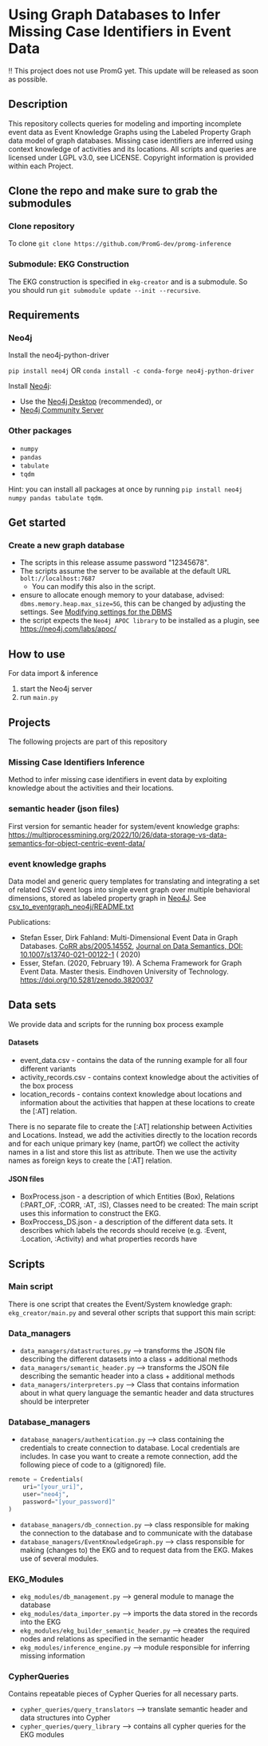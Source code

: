 # Using Graph Databases to Infer Missing Case Identifiers in Event Data

‼️ This project does not use PromG yet. This update will be released as soon as possible.

## Description

This repository collects queries for modeling and importing incomplete event data as Event Knowledge Graphs using the Labeled
Property Graph data model of graph databases. Missing case identifiers are inferred using context knowledge of activities and its locations.
All scripts and queries are licensed under LGPL v3.0, see LICENSE.
Copyright information is provided within each Project.

## Clone the repo and make sure to grab the submodules
### Clone repository
To clone `git clone https://github.com/PromG-dev/promg-inference`

### Submodule: EKG Construction
The EKG construction is specified in `ekg-creator` and is a submodule.
So you should run `git submodule update --init --recursive`.
## Requirements

### Neo4j
Install the neo4j-python-driver

`pip install neo4j`
OR
`conda install -c conda-forge neo4j-python-driver`

Install [Neo4j](https://neo4j.com/download/):

- Use the [Neo4j Desktop](https://neo4j.com/download-center/#desktop)  (recommended), or
- [Neo4j Community Server](https://neo4j.com/download-center/#community)

### Other packages
- `numpy`
- `pandas`
- `tabulate`
- `tqdm`

Hint: you can install all packages at once by running `pip install neo4j numpy pandas tabulate tqdm`.
## Get started

### Create a new graph database

- The scripts in this release assume password "12345678".
- The scripts assume the server to be available at the default URL `bolt://localhost:7687`
  - You can modify this also in the script.
- ensure to allocate enough memory to your database, advised: `dbms.memory.heap.max_size=5G`, this can be changed by adjusting the settings. See [Modifying settings for the DBMS](https://neo4j.com/developer/neo4j-desktop/#desktop-DBMS-settings)
- the script expects the `Neo4j APOC library` to be installed as a plugin, see https://neo4j.com/labs/apoc/

How to use
----------

For data import & inference

1. start the Neo4j server
1. run `main.py`

## Projects

The following projects are part of this repository

### Missing Case Identifiers Inference

Method to infer missing case identifiers in event data by exploiting knowledge about the activities and their locations.


### semantic header (json files)
First version for semantic header for system/event knowledge graphs: https://multiprocessmining.org/2022/10/26/data-storage-vs-data-semantics-for-object-centric-event-data/

### event knowledge graphs

Data model and generic query templates for translating and integrating a set of related CSV event logs into single event
graph over multiple behavioral dimensions, stored as labeled property graph in [Neo4J](https://neo4j.com/).
See [csv_to_eventgraph_neo4j/README.txt](ekg_creator/README.txt)

Publications:

- Stefan Esser, Dirk Fahland: Multi-Dimensional Event Data in Graph
  Databases. [CoRR abs/2005.14552](https://arxiv.org/abs/2005.14552), [Journal on Data Semantics, DOI: 10.1007/s13740-021-00122-1](https://dx.doi.org/10.1007/s13740-021-00122-1) (
  2020)
- Esser, Stefan. (2020, February 19). A Schema Framework for Graph Event Data. Master thesis. Eindhoven University of
  Technology. https://doi.org/10.5281/zenodo.3820037

## Data sets
We provide data and scripts for the running box process example

#### Datasets

- event_data.csv - contains the data of the running example for all four different variants
- activity_records.csv - contains context knowledge about the activities of the box process
- location_records - contains context knowledge about locations and information about the activities that happen at these locations to create the [:AT] relation. 

There is no separate file to create the [:AT] relationship between Activities and Locations. Instead, we add the activities directly to the location records and
for each unique primary key (name, partOf) we collect the activity names in a list and store this list as attribute. 
Then we use the activity names as foreign keys to create the [:AT] relation.

#### JSON files
- BoxProcess.json - a description of which Entities (Box), Relations (:PART_OF, :CORR, :AT, :IS), Classes need to be created:
The main script uses this information to construct the EKG.
- BoxProccess_DS.json - a description of the different data sets. It describes which labels the records should receive (e.g. :Event, :Location, :Activity) and what properties records have 

## Scripts

### Main script
There is one script that creates the Event/System knowledge graph: `ekg_creator/main.py` and several other scripts that support this main script:

### Data_managers

- `data_managers/datastructures.py` --> transforms the JSON file describing the different datasets into a class + additional methods
- `data_managers/semantic_header.py` --> transforms the JSON file describing the semantic header into a class + additional methods
- `data_managers/interpreters.py` --> Class that contains information about in what query language the semantic header and data structures should be interpreter


### Database_managers
- `database_managers/authentication.py`  --> class containing the credentials to create connection to database. Local credentials are includes.
In case you want to create a remote connection, add the following piece of code to a (gitignored) file.
```python
remote = Credentials(
    uri="[your_uri]",
    user="neo4j",
    password="[your_password]"
)
```
- `database_managers/db_connection.py` --> class responsible for making the connection to the database and to communicate with the database
- `database_managers/EventKnowledgeGraph.py` --> class responsible for making (changes to) the EKG and to request data from the EKG. Makes use of several modules.

### EKG_Modules
- `ekg_modules/db_management.py` --> general module to manage the database 
- `ekg_modules/data_importer.py` --> imports the data stored in the records into the EKG
- `ekg_modules/ekg_builder_semantic_header.py` --> creates the required nodes and relations as specified in the semantic header
- `ekg_modules/inference_engine.py` --> module responsible for inferring missing information

### CypherQueries
Contains repeatable pieces of Cypher Queries for all necessary parts. 
- `cypher_queries/query_translators` --> translate semantic header and data structures into Cypher
- `cypher_queries/query_library` --> contains all cypher queries for the EKG modules





